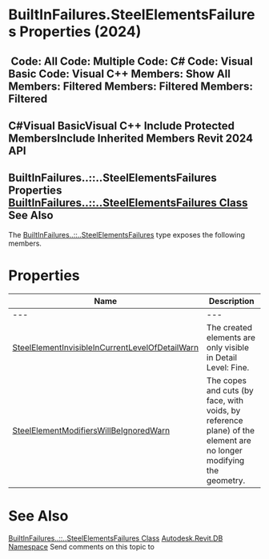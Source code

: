 # BuiltInFailures.SteelElementsFailures Properties (2024)

﻿
 Code: All Code: Multiple Code: C# Code: Visual Basic Code: Visual C++  Members: Show All Members: Filtered Members: Filtered Members: Filtered   
---  
C#Visual BasicVisual C++
Include Protected MembersInclude Inherited Members
Revit 2024 API  
---  
BuiltInFailures..::..SteelElementsFailures Properties  
[BuiltInFailures..::..SteelElementsFailures Class](f85c5c93-90cd-5888-b8ac-c1ba6f7b2040.md "BuiltInFailures.SteelElementsFailures Class") See Also  
---  
The [BuiltInFailures..::..SteelElementsFailures](f85c5c93-90cd-5888-b8ac-c1ba6f7b2040.md "BuiltInFailures.SteelElementsFailures Class") type exposes the following members.
# Properties
| Name | Description |
| --- | --- |
| --- | --- | --- |
| [SteelElementInvisibleInCurrentLevelOfDetailWarn](89a23ed6-a01c-a35e-1fde-78bb7a16c122.md "SteelElementInvisibleInCurrentLevelOfDetailWarn Property") | The created elements are only visible in Detail Level: Fine. |
| [SteelElementModifiersWillBeIgnoredWarn](4d3fd97a-85dc-3288-de78-64dbd7c67224.md "SteelElementModifiersWillBeIgnoredWarn Property") | The copes and cuts (by face, with voids, by reference plane) of the element are no longer modifying the geometry. |

# See Also
[BuiltInFailures..::..SteelElementsFailures Class](f85c5c93-90cd-5888-b8ac-c1ba6f7b2040.md "BuiltInFailures.SteelElementsFailures Class")
[Autodesk.Revit.DB Namespace](87546ba7-461b-c646-cbb1-2cb8f5bff8b2.md "Autodesk.Revit.DB Namespace")
Send comments on this topic to 